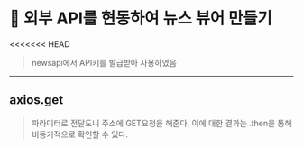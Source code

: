 # 📰 외부 API를 현동하여 뉴스 뷰어 만들기
<<<<<<< HEAD
> newsapi에서 API키를 발급받아 사용하였음



 *** 
## axios.get
> 파라미터로 전달도니 주소에 GET요청을 해준다. 이에 대한 결과는 .then을 통해 비동기적으로 확인할 수 있다.